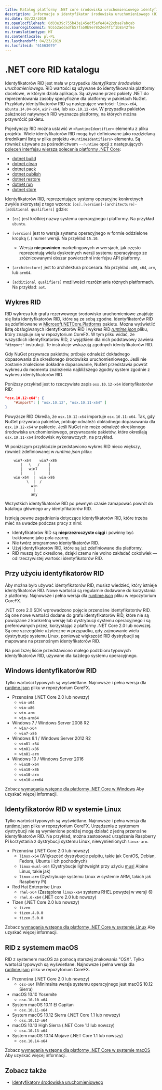 ```yaml
---
title: Katalog platformy .NET core środowiska uruchomieniowego identyfikator (RID)
description: Informacje o identyfikator środowiska uruchomieniowego (RID) i jak identyfikatorów RID są używane w programie .NET Core.
ms.date: 02/22/2019
ms.openlocfilehash: 0d03e39c755b43e145edf5efe48422cbae7abcab
ms.sourcegitcommit: 9b552addadfb57fab0b9e7852ed4f1f1b8a42f8e
ms.translationtype: MT
ms.contentlocale: pl-PL
ms.lasthandoff: 04/23/2019
ms.locfileid: "61663079"
---
```

# <a name="net-core-rid-catalog"></a>.NET core RID katalogu

Identyfikatorów RID jest mała w przypadku *identyfikator środowiska uruchomieniowego*. RID wartości są używane do identyfikowania platformy docelowe, w którym działa aplikacja.
Są używane przez pakiety .NET do reprezentowania zasoby specyficzne dla platformy w pakietach NuGet. Przykłady identyfikatorów RID są następujące wartości: `linux-x64`, `ubuntu.14.04-x64`, `win7-x64`, lub `osx.10.12-x64`.
W przypadku pakietów zależności natywnych RID wyznacza platformy, na których można przywrócić pakietu.

Pojedynczy RID można ustawić w `<RuntimeIdentifier>` elementu z pliku projektu. Wiele identyfikatorów RID mogą być definiowane jako rozdzielaną średnikami listę w pliku projektu `<RuntimeIdentifiers>` elementu. Są również używane za pośrednictwem `--runtime` opcji z następujących [poleceń interfejsu wiersza polecenia platformy .NET Core](./tools/index.md):

- [dotnet build](./tools/dotnet-build.md)
- [dotnet clean](./tools/dotnet-clean.md)
- [dotnet pack](./tools/dotnet-pack.md)
- [dotnet publish](./tools/dotnet-publish.md)
- [dotnet restore](./tools/dotnet-restore.md)
- [dotnet run](./tools/dotnet-run.md)
- [dotnet store](./tools/dotnet-store.md)

Identyfikatorów RID, reprezentujące systemy operacyjne konkretnych zwykle skorzystaj z tego wzorca: `[os].[version]-[architecture]-[additional qualifiers]` gdzie:

- `[os]` jest krótkiej nazwy systemu operacyjnego i platformy. Na przykład `ubuntu`.

- `[version]` jest to wersja systemu operacyjnego w formie oddzielone kropką (`.`) numer wersji. Na przykład `15.10`.

  - Wersja **nie powinien** marketingowych w wersjach, jak często reprezentują wielu dyskretnych wersji systemu operacyjnego ze zróżnicowanymi obszar powierzchni interfejsu API platformy.

- `[architecture]` jest to architektura procesora. Na przykład: `x86`, `x64`, `arm`, lub `arm64`.

- `[additional qualifiers]` możliwości rozróżniania różnych platformach. Na przykład: `aot`.

## <a name="rid-graph"></a>Wykres RID

RID wykresu lub grafu rezerwowego środowisko uruchomieniowe znajduje się lista identyfikatorów RID, które są ze sobą zgodne. Identyfikatorów RID są zdefiniowane w [Microsoft.NETCore.Platforms](https://www.nuget.org/packages/Microsoft.NETCore.Platforms/) pakietu. Można wyświetlić listę obsługiwanych identyfikatorów RID i wykres RID [ *runtime.json* ](https://github.com/dotnet/corefx/blob/master/pkg/Microsoft.NETCore.Platforms/runtime.json) pliku, który znajduje się w repozytorium CoreFX. W tym pliku widać, że wszystkich identyfikatorów RID, z wyjątkiem dla nich podstawowy zawiera `"#import"` instrukcji. Te instrukcje wskazują zgodnych identyfikatorów RID.

Gdy NuGet przywraca pakietów, próbuje odnaleźć dokładnego dopasowania dla określonego środowiska uruchomieniowego.
Jeśli nie zostanie znalezione dokładne dopasowanie, NuGet przedstawia powrót wykresu do momentu znalezienia najbliższego zgodny system zgodnie z wykresu identyfikatorów RID.

Poniższy przykład jest to rzeczywiste zapis `osx.10.12-x64` identyfikatorów RID:

```json
"osx.10.12-x64": {
    "#import": [ "osx.10.12", "osx.10.11-x64" ]
}
```

Powyższe RID Określa, że `osx.10.12-x64` importuje `osx.10.11-x64`. Tak, gdy NuGet przywraca pakietów, próbuje odnaleźć dokładnego dopasowania dla `osx.10.12-x64` w pakiecie. Jeśli NuGet nie może odnaleźć określonego środowiska uruchomieniowego, przywracanie pakietów, które określają `osx.10.11-x64` środowisk wykonawczych, na przykład.

W poniższym przykładzie przedstawiono wykres RID nieco większy, również zdefiniowanej w *runtime.json* pliku:

```
    win7-x64    win7-x86
       |   \   /    |
       |   win7     |
       |     |      |
    win-x64  |  win-x86
          \  |  /
            win
             |
            any
```

Wszystkich identyfikatorów RID po pewnym czasie zamapować powrót do katalogu głównego `any` identyfikatorów RID.

Istnieją pewne zagadnienia dotyczące identyfikatorów RID, które trzeba mieć na uwadze podczas pracy z nimi:

- Identyfikatorów RID są **nieprzezroczyste ciągi** i powinny być traktowane jako pola czarny.
- Nie twórz programowo identyfikatorów RID.
- Użyj identyfikatorów RID, które są już zdefiniowane dla platformy.
- RID muszą być określone, dzięki czemu nie wolno zakładać cokolwiek — od rzeczywistej wartości identyfikatorów RID.

## <a name="using-rids"></a>Przy użyciu identyfikatorów RID

Aby można było używać identyfikatorów RID, musisz wiedzieć, który istnieje identyfikatorów RID. Nowe wartości są regularnie dodawane do korzystania z platformy.
Najnowsze i pełna wersja dla [runtime.json](https://github.com/dotnet/corefx/blob/master/pkg/Microsoft.NETCore.Platforms/runtime.json) pliku w repozytorium CoreFX.

.NET core 2.0 SDK wprowadzono pojęcie przenośne identyfikatorów RID. Są one nowe wartości dodane do grafu identyfikatorów RID, które nie są powiązane z konkretną wersję lub dystrybucji systemu operacyjnego i są preferowanych przez, korzystając z platformy .NET Core 2.0 lub nowszej. Są one szczególnie użyteczne w przypadku, gdy zajmowanie wielu dystrybucje systemu Linux, ponieważ większość RID dystrybucji są mapowane na przenośnym identyfikatorów RID.

Na poniższej liście przedstawiono małego podzbioru typowych identyfikatorów RID, używane dla każdego systemu operacyjnego.

## <a name="windows-rids"></a>Windows identyfikatorów RID

Tylko wartości typowych są wyświetlane. Najnowsze i pełna wersja dla [runtime.json](https://github.com/dotnet/corefx/blob/master/pkg/Microsoft.NETCore.Platforms/runtime.json) pliku w repozytorium CoreFX.

- Przenośna (.NET Core 2.0 lub nowszy)
  - `win-x64`
  - `win-x86`
  - `win-arm`
  - `win-arm64`
- Windows 7 / Windows Server 2008 R2
  - `win7-x64`
  - `win7-x86`
- Windows 8.1 / Windows Server 2012 R2
  - `win81-x64`
  - `win81-x86`
  - `win81-arm`
- Windows 10 / Windows Server 2016
  - `win10-x64`
  - `win10-x86`
  - `win10-arm`
  - `win10-arm64`

Zobacz [wymagania wstępne dla platformy .NET Core w Windows](windows-prerequisites.md) Aby uzyskać więcej informacji.

## <a name="linux-rids"></a>Identyfikatorów RID w systemie Linux

Tylko wartości typowych są wyświetlane. Najnowsze i pełna wersja dla [runtime.json](https://github.com/dotnet/corefx/blob/master/pkg/Microsoft.NETCore.Platforms/runtime.json) pliku w repozytorium CoreFX. Urządzenia z systemem dystrybucji nie są wymienione poniżej mogą działać z jedną przenośne identyfikatorów RID. Na przykład, można zastosować urządzenia Raspberry Pi korzystania z dystrybucji systemu Linux, niewymienionych `linux-arm`.

- Przenośna (.NET Core 2.0 lub nowszy)
  - `linux-x64` (Większość dystrybucje pulpitu, takie jak CentOS, Debian, Fedora, Ubuntu i ich pochodnych)
  - `linux-musl-x64` (Dystrybucje lightweight przy użyciu [musl](https://wiki.musl-libc.org/projects-using-musl.html) Alpine Linux, takie jak)
  - `linux-arm` (Dystrybucje systemu Linux w systemie ARM, takich jak Raspberry Pi)
- Red Hat Enterprise Linux
  - `rhel-x64` (Zastąpiona `linux-x64` systemu RHEL powyżej w wersji 6)
  - `rhel.6-x64` (.NET core 2.0 lub nowszy)
- Tizen (.NET Core 2.0 lub nowszy)
  - `tizen`
  - `tizen.4.0.0`
  - `tizen.5.0.0`

Zobacz [wymagania wstępne dla platformy .NET Core w systemie Linux](linux-prerequisites.md) Aby uzyskać więcej informacji.

## <a name="macos-rids"></a>RID z systemem macOS

RID z systemem macOS za pomocą starszej znakowania "OSX". Tylko wartości typowych są wyświetlane. Najnowsze i pełna wersja dla [runtime.json](https://github.com/dotnet/corefx/blob/master/pkg/Microsoft.NETCore.Platforms/runtime.json) pliku w repozytorium CoreFX.

- Przenośna (.NET Core 2.0 lub nowszy)
  - `osx-x64` (Minimalna wersja systemu operacyjnego jest macOS 10.12 Sierra)
- macOS 10.10 Yosemite
  - `osx.10.10-x64`
- System macOS 10.11 El Capitan
  - `osx.10.11-x64`
- System macOS 10.12 Sierra (.NET Core 1.1 lub nowszy)
  - `osx.10.12-x64`
- macOS 10.13 High Sierra (.NET Core 1.1 lub nowszy)
  - `osx.10.13-x64`
- System macOS 10.14 Mojave (.NET Core 1.1 lub nowszy)
  - `osx.10.14-x64`

Zobacz [wymagania wstępne dla platformy .NET Core w systemie macOS](macos-prerequisites.md) Aby uzyskać więcej informacji.

## <a name="see-also"></a>Zobacz także

- [Identyfikatory środowiska uruchomieniowego](https://github.com/dotnet/corefx/blob/master/pkg/Microsoft.NETCore.Platforms/readme.md)

